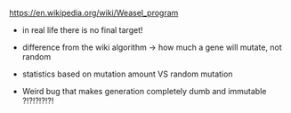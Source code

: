 https://en.wikipedia.org/wiki/Weasel_program

- in real life there is no final target!

- difference from the wiki algorithm -> how much a gene will mutate, not random

- statistics based on mutation amount VS random mutation



- Weird bug that makes generation completely dumb and immutable ?!?!?!?!?!
